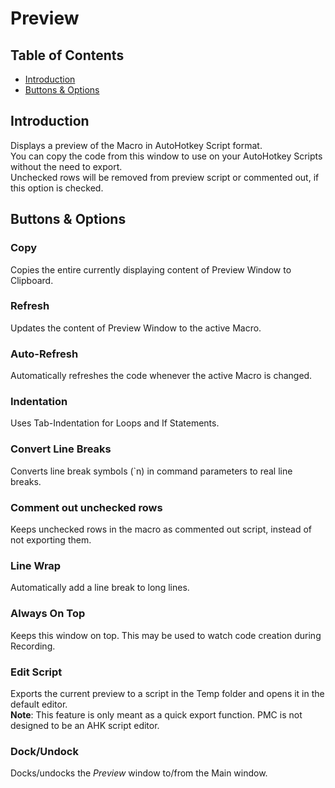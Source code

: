 ﻿# Preview

## Table of Contents

* [Introduction](#introduction)
* [Buttons & Options](#buttons-&-options)

## Introduction

Displays a preview of the Macro in AutoHotkey Script format.  
You can copy the code from this window to use on your AutoHotkey Scripts without the need to export.  
Unchecked rows will be removed from preview script or commented out, if this option is checked.

## Buttons & Options

### Copy

Copies the entire currently displaying content of Preview Window to Clipboard.

### Refresh

Updates the content of Preview Window to the active Macro.

### Auto-Refresh

Automatically refreshes the code whenever the active Macro is changed.

### Indentation

Uses Tab-Indentation for Loops and If Statements.

### Convert Line Breaks

Converts line break symbols (\`n) in command parameters to real line breaks.

### Comment out unchecked rows

Keeps unchecked rows in the macro as commented out script, instead of not exporting them.

### Line Wrap

Automatically add a line break to long lines.

### Always On Top

Keeps this window on top. This may be used to watch code creation during Recording.

### Edit Script

Exports the current preview to a script in the Temp folder and opens it in the default editor.  
**Note**: This feature is only meant as a quick export function. PMC is not designed to be an AHK script editor.

### Dock/Undock

Docks/undocks the *Preview* window to/from the Main window.

